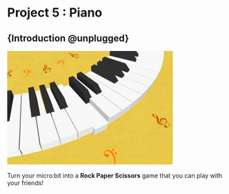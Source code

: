 # Project 5 : Piano

## {Introduction @unplugged}

![Description of Image](https://raw.githubusercontent.com/Edusharks/Microbit-Basics-Resource/main/project9%3APiano/Piano.gif)

Turn your micro:bit into a **Rock Paper Scissors** game that you can play with your friends!

